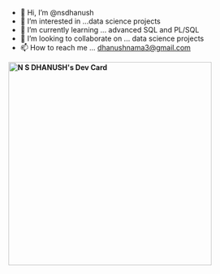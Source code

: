 - 👋 Hi, I’m @nsdhanush
- 👀 I’m interested in ...data science projects
- 🌱 I’m currently learning ... advanced SQL and PL/SQL 
- 💞️ I’m looking to collaborate on ... data science projects
- 📫 How to reach me ... dhanushnama3@gmail.com


<!---
nsdhanush/nsdhanush is a ✨ special ✨ repository because its `README.md` (this file) appears on your GitHub profile.
You can click the Preview link to take a look at your changes.
--->
**<a href="https://app.daily.dev/nsd_3"><img src="https://api.daily.dev/devcards/83c3d5c62d134e15ab4a3d980f9c080d.png?r=dzk" width="400" alt="N S DHANUSH's Dev Card"/></a>**
